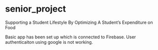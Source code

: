 # senior_project
Supporting a Student Lifestyle By Optimizing A Student’s Expenditure on Food

Basic app has been set up which is connected to Firebase. User authenticaiton using google is not working.